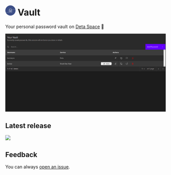 # <img src="./deta_icon.png" height="32" style='border-radius: 100px' /> Vault

Your personal password vault on [Deta Space](https://deta.space/) 🚀

![image](./preview.png)

## Latest release

[<img src="https://user-images.githubusercontent.com/39059391/200036419-eb2984e1-8a15-4eac-ad5a-e8ab196caee4.png" height="50"/>](https://deta.space/discovery/@cerebrusinc/passmng/1.0.1)

## Feedback

You can always [open an issue](https://github.com/cerebrusinc/vault/issues).
